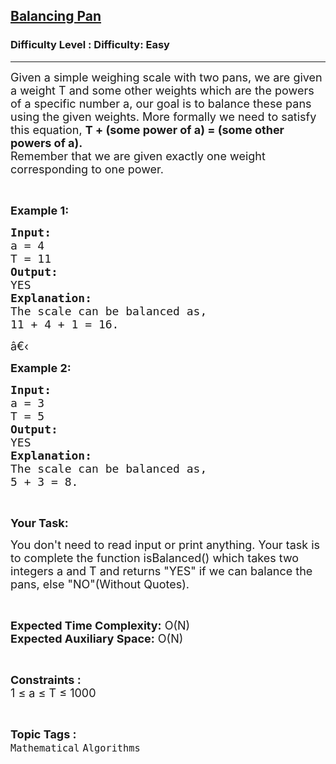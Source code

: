 <h2><a href="https://www.geeksforgeeks.org/problems/balancing-pan5038/1?page=14&status=unsolved&sortBy=accuracy">Balancing Pan</a></h2><h3>Difficulty Level : Difficulty: Easy</h3><hr><div class="problems_problem_content__Xm_eO"><p><span style="font-size:18px">Given a simple weighing scale with two pans, we are given a weight T and some other weights which are the powers of a specific number a, our goal is to balance these pans using the given weights. More formally we need to satisfy this equation,&nbsp;<strong>T + (some power of a) = (some other powers of a).</strong><br>
Remember that we are given exactly one weight corresponding to one power.</span></p>

<p>&nbsp;</p>

<p><span style="font-size:18px"><strong>Example 1:</strong></span></p>

<pre><span style="font-size:18px"><strong>Input:</strong>
a = 4
T = 11
<strong>Output:</strong>
YES
<strong>Explanation:</strong>
The scale can be balanced as,
11 + 4 + 1 = 16.</span></pre>

<p><span style="font-size:18px">â€‹</span></p>

<p><span style="font-size:18px"><strong>Example 2:</strong></span></p>

<pre><span style="font-size:18px"><strong>Input:</strong>
a = 3
T = 5
<strong>Output:</strong>
YES
<strong>Explanation:</strong>
The scale can be balanced as,
5 + 3 = 8.</span></pre>

<p>&nbsp;</p>

<p><span style="font-size:18px"><strong>Your Task:</strong></span></p>

<p><span style="font-size:18px">You don't need to read input or print anything. Your task is to complete the function isBalanced() which takes two integers a&nbsp;and T&nbsp;and returns "YES" if we can balance the pans, else "NO"(Without Quotes).</span></p>

<p>&nbsp;</p>

<p><span style="font-size:18px"><strong>Expected Time Complexity:</strong> O(N)<br>
<strong>Expected Auxiliary Space:</strong> O(N)</span></p>

<p>&nbsp;</p>

<p><span style="font-size:18px"><strong>Constraints :</strong><br>
1 ≤ a ≤ T ≤ 1000</span></p>
</div><br><p><span style=font-size:18px><strong>Topic Tags : </strong><br><code>Mathematical</code>&nbsp;<code>Algorithms</code>&nbsp;